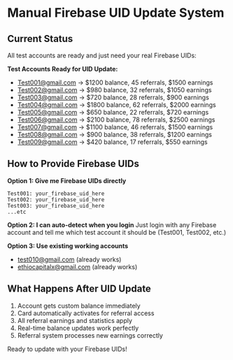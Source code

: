 # Manual Firebase UID Update System

## Current Status
All test accounts are ready and just need your real Firebase UIDs:

**Test Accounts Ready for UID Update:**
- Test001@gmail.com → $1200 balance, 45 referrals, $1500 earnings
- Test002@gmail.com → $980 balance, 32 referrals, $1050 earnings  
- Test003@gmail.com → $720 balance, 28 referrals, $900 earnings
- Test004@gmail.com → $1800 balance, 62 referrals, $2000 earnings
- Test005@gmail.com → $650 balance, 22 referrals, $720 earnings
- Test006@gmail.com → $2100 balance, 78 referrals, $2500 earnings
- Test007@gmail.com → $1100 balance, 46 referrals, $1500 earnings
- Test008@gmail.com → $900 balance, 38 referrals, $1200 earnings
- Test009@gmail.com → $420 balance, 17 referrals, $550 earnings

## How to Provide Firebase UIDs

**Option 1: Give me Firebase UIDs directly**
```
Test001: your_firebase_uid_here
Test002: your_firebase_uid_here
Test003: your_firebase_uid_here
...etc
```

**Option 2: I can auto-detect when you login**
Just login with any Firebase account and tell me which test account it should be (Test001, Test002, etc.)

**Option 3: Use existing working accounts**
- test010@gmail.com (already works)
- ethiocapitalx@gmail.com (already works)

## What Happens After UID Update
1. Account gets custom balance immediately
2. Card automatically activates for referral access
3. All referral earnings and statistics apply
4. Real-time balance updates work perfectly
5. Referral system processes new earnings correctly

Ready to update with your Firebase UIDs!